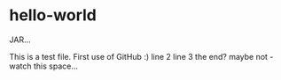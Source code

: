 # hello-world
JAR...

This is a test file.  First use of GitHub :)
line 2
line 3
the end?
maybe not - watch this space...
